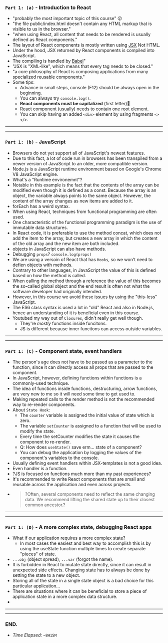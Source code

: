### `Part 1: (a)` - Introduction to React
* "probably the most important topic of this course" 😮
* "the file public/index.html doesn't contain any HTML markup that is visible to us in the browser."
* "when using React, all content that needs to be rendered is usually defined as React components."
* The layout of React components is mostly written using [JSX](https://reactjs.org/docs/introducing-jsx.html) Not HTML.
* Under the hood, JSX returned by React components is compiled into JavaScript.
* The compiling is handled by [Babel](https://babeljs.io/repl/)"
* "JSX is "XML-like", which means that every tag needs to be closed."
* "a core philosophy of React is composing applications from many specialized reusable components."
* Some tips:
  * Advance in small steps, console (F12) should be always open in the beginning.
  * You can always try `console.log()`.
  * **React components must be capitalized** (first letter)🤨
  * React component (usually) needs to contain one root element.
  * You can skip having an added `<div>` element by using fragments `<> </>`.
---
---
### `Part 1: (b)` - JavaScript
* Browsers do not yet support all of JavaScript's newest features.
* Due to this fact, a lot of code run in browsers has been transpiled from a newer version of JavaScript to an older, more compatible version.
* Node.js is a JavaScript runtime environment based on Google's Chrome V8 JavaScript engine.
* What's a "Runtime environemnt"?
* Notable in this example is the fact that the contents of the array can be modified even though it is defined as a const. Because the array is an object, the variable always points to the same object. However, the content of the array changes as new items are added to it.
* forEach has a weird syntax.
* When using React, techniques from functional programming are often used.
* One characteristic of the functional programming paradigm is the use of immutable data structures.
* In React code, it is preferable to use the method concat, which does not add the item to the array, but creates a new array in which the content of the old array and the new item are both included.
* objects in JavaScript can also have methods.
* Debugging `props`? `console.log(props)`
* We are using a versoin of React that has `Hooks`, so we won't need to defien objects with methods.
* Contrary to other languages, in JavaScript the value of this is defined based on how the method is called.
* When calling the method through a reference the value of this becomes the so-called global object and the end result is often not what the software developer had originally intended.
* However, in this course we avoid these issues by using the "this-less" JavaScript.
* The ES6 class syntax is used a lot in "old" React and also in Node.js, hence an understanding of it is beneficial even in this course.
* Youtubed my way out of `Closures`, didn't really get well though.
  * They're _mostly_ functions inside funcitons.
  * JS is different because inner funcitons can access outside variables.
---
---
### `Part 1: (C)` - Component state, event handlers
* The person's age does not have to be passed as a parameter to the function, since it can directly access all props that are passed to the component.
* In JavaScript, however, defining functions within functions is a commonly-used technique.
* The idea of functions inside functions, destructuring, arrow functions, are very new to me so it will need some time to get used to.
* Making repeated calls to the render method is not the recommended way to re-render components.
* About `State Hook`:
  * The `counter` variable is assigned the initial value of state which is zero.
  * The variable `setCounter` is assigned to a function that will be used to modify the state.
  * Every time the setCounter modifies the state it causes the component to re-render.
  * Q: How does `useState()` save erm... state of a component?
  * You can debug the application by logging the values of the component's variables to the console.
* Usually defining event handlers within JSX-templates is not a good idea.
* Even handler is a function.
* ?JS is focused on functions much more than my past experiences?
* It's recommended to write React components that are small and reusable across the application and even across projects.
* > ?Often, several components need to reflect the same changing data. We recommend lifting the shared state up to their closest common ancestor.?
---
---
### `Part 1: (D)` - A more complex state, debugging React apps
* What if our application requires a more complex state?
  * In most cases the easiest and best way to accomplish this is by using the useState function multiple times to create separate "pieces" of state.
* `...obj` (object spread), `...var` (forgot the name).
* It is forbidden in React to mutate state directly, since it can result in unexpected side effects. Changing state has to always be done by setting the state to a new object.
* Storing all of the state in a single state object is a bad choice for this particular application...
* There are situations where it can be beneficial to store a piece of application state in a more complex data structure.
* 
---
---
### END.
* *Time Elapsed:* `~8H15M`
